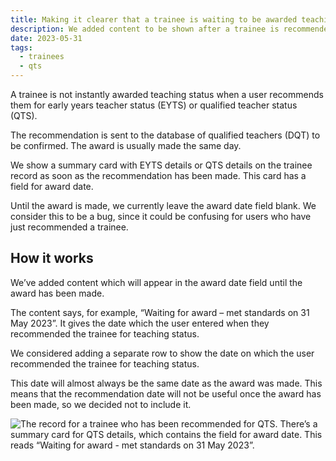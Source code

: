 ```yaml
---
title: Making it clearer that a trainee is waiting to be awarded teaching status
description: We added content to be shown after a trainee is recommended for teaching status but before they get the award.
date: 2023-05-31
tags:
  - trainees
  - qts
---
```


A trainee is not instantly awarded teaching status when a user recommends them for early years teacher status (EYTS) or qualified teacher status (QTS).

The recommendation is sent to the database of qualified teachers (DQT) to be confirmed. The award is usually made the same day.

We show a summary card with EYTS details or QTS details on the trainee record as soon as the recommendation has been made. This card has a field for award date.

Until the award is made, we currently leave the award date field blank. We consider this to be a bug, since it could be confusing for users who have just recommended a trainee.

## How it works

We’ve added content which will appear in the award date field until the award has been made.

The content says, for example, “Waiting for award – met standards on 31 May 2023”. It gives the date which the user entered when they recommended the trainee for teaching status.

We considered adding a separate row to show the date on which the user recommended the trainee for teaching status.

This date will almost always be the same date as the award was made. This means that the recommendation date will not be useful once the award has been made, so we decided not to include it.

![The record for a trainee who has been recommended for QTS. There’s a summary card for QTS details, which contains the field for award date. This reads “Waiting for award - met standards on 31 May 2023”.](trainee-record.png)
